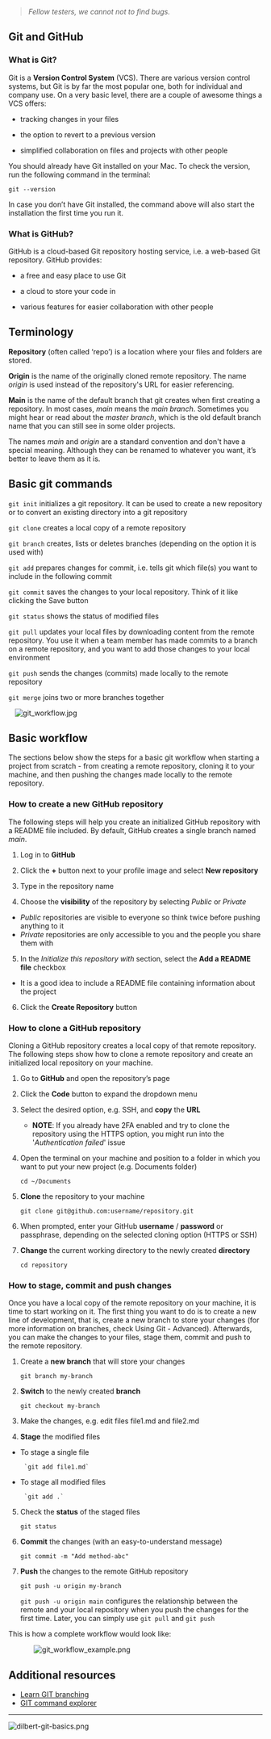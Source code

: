 > *Fellow testers, we cannot not to find bugs.*

## Git and GitHub

### What is Git?
Git is a **Version Control System** (VCS). There are various version control systems, but Git is by far the most popular one, both for individual and company use. On a very basic level, there are a couple of awesome things a VCS offers:

 - tracking changes in your files 

 -  the option to revert to a previous version

 - simplified collaboration on files and projects with other people


You should already have Git installed on your Mac. To check the version, run the following command in the terminal:

`git --version`

In case you don’t have Git installed, the command above will also start the installation the first time you run it.


### What is GitHub?
GitHub is a cloud-based Git repository hosting service, i.e. a web-based Git repository. GitHub provides:

 - a free and easy place to use Git

 - a cloud to store your code in

 - various features for easier collaboration with other people


## Terminology
**Repository** (often called ‘repo’) is a location where your files and folders are stored.

**Origin** is the name of the originally cloned remote repository. The name *origin* is used instead of the repository's URL for easier referencing.
 
**Main** is the name of the default branch that git creates when first creating a repository. In most cases, *main* means the *main branch*. 
Sometimes you might hear or read about the *master branch*, which is the old default branch name that you can still see in some older projects.
 
The names *main* and *origin* are a standard convention and don't have a special meaning. Although they can be renamed to whatever you want, it’s better to leave them as it is.


## Basic git commands
`git init` initializes a git repository. It can be used to create a new repository or to convert an existing directory into a git repository

`git clone` creates a local copy of a remote repository

`git branch` creates, lists or deletes branches (depending on the option it is used with)

`git add` prepares changes for commit, i.e. tells git which file(s) you want to include in the following commit

`git commit` saves the changes to your local repository. Think of it like clicking the Save button

`git status` shows the status of modified files

`git pull` updates your local files by downloading content from the remote repository. You use it when a team member has made commits to a branch on a remote repository, and you want to add those changes to your local environment

`git push` sends the changes (commits) made locally to the remote repository

`git merge` joins two or more branches together

<span style="display:block; margin-left:auto; margin-right:auto; width:95%;">![git_workflow.jpg](/img/git_workflow.jpg)</span>



## Basic workflow
The sections below show the steps for a basic git workflow when starting a project from scratch - from creating a remote repository, cloning it to your machine, and then pushing the changes made locally to the remote repository.

### How to create a new GitHub repository
The following steps will help you create an initialized GitHub repository with a README file included. By default, GitHub creates a single branch named *main*. 

1. Log in to **GitHub**

2. Click the **+** button next to your profile image and select **New repository** 

3. Type in the repository name

4. Choose the **visibility** of the repository by selecting *Public* or *Private*
 - *Public* repositories are visible to everyone so think twice before pushing anything to it
 - *Private* repositories are only accessible to you and the people you share them with

5. In the *Initialize this repository with* section, select the **Add a README file** checkbox
 - It is a good idea to include a README file containing information about the project

6. Click the **Create Repository** button


### How to clone a GitHub repository 
Cloning a GitHub repository creates a local copy of that remote repository. The following steps show how to clone a remote repository and create an initialized local repository on your machine.

1. Go to **GitHub** and open the repository’s page

2. Click the **Code** button to expand the dropdown menu 

3. Select the desired option, e.g. SSH, and **copy** the **URL**
	- **NOTE**: If you already have 2FA enabled and try to clone the repository using the HTTPS option, you might run into the '*Authentication failed*' issue 

4. Open the terminal on your machine and position to a folder in which you want to put your new project (e.g. Documents folder)

	`cd ~/Documents`

5. **Clone** the repository to your machine
	
	`git clone git@github.com:username/repository.git`
	
6. When prompted, enter your GitHub **username** / **password** or passphrase, depending on the selected cloning option (HTTPS or SSH)

7. **Change** the current working directory to the newly created **directory**

	`cd repository`


### How to stage, commit and push changes
Once you have a local copy of the remote repository on your machine, it is time to start working on it. The first thing you want to do is to create a new line of development, that is, create a new branch to store your changes (for more information on branches, check Using Git - Advanced). Afterwards, you can make the changes to your files, stage them, commit and push to the remote repository.

1. Create a **new branch** that will store your changes

	`git branch my-branch`

2. **Switch** to the newly created **branch**

	`git checkout my-branch`

3. Make the changes, e.g. edit files file1.md and file2.md

4. **Stage** the modified files
 - To stage a single file

		`git add file1.md`
 - To stage all modified files

		`git add .`

5. Check the **status** of the staged files

	`git status`

6. **Commit** the changes (with an easy-to-understand message)

	`git commit -m "Add method-abc"`

7. **Push** the changes to the remote GitHub repository

	`git push -u origin my-branch`

	`git push -u origin main` configures the relationship between the remote and your local repository when you push the changes for the first time. 
Later, you can simply use `git pull` and `git push`


This is how a complete workflow would look like:

<span style="display:block; margin-left:auto; margin-right:auto; width:80%;">![git_workflow_example.png](/img/git_workflow_example.png)</span>

## Additional resources

- [Learn GIT branching](https://learngitbranching.js.org/)
- [GIT command explorer](https://gitexplorer.com/)

---

![dilbert-git-basics.png](/img/dilbert-git-basics.png)